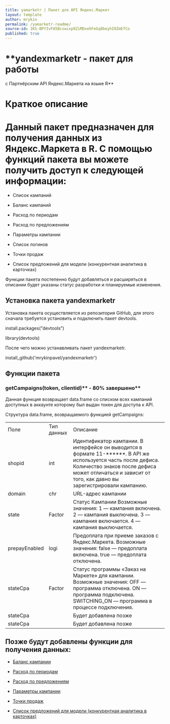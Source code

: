```yaml
---
title: yamarketr | Пакет для API Яндекс.Маркет
layout: template
author: mrykin
permalink: /yamarketr-readme/
source-id: 1KS-BPYIvFA5Bcswixp9ZiMDxehFeGq8beyhIOZmEfCo
published: true
---
```

# **yandexmarketr - пакет для работыс Партнёрским API Яндекс.Маркета на языке R**

# **Краткое описание**

# Данный пакет предназначен для получения данных из Яндекс.Маркета в R. С помощью функций пакета вы можете получить доступ к следующей информации:

* Список кампаний

* Баланс кампаний

* Расход по периодам

* Расход по предложениям

* Параметры кампании

* Список логинов

* Точки продаж

* Список предложений для модели (конкурентная аналитика в карточках)

Функции пакета постепенно будут добавляться и расширяться в описании будет указаны статус разработки и планируемые изменения.

## **Установка пакета yandexmarketr**

Установка пакета осуществляется из репозитория GitHub, для этого сначала требуется установить и подключить пакет devtools.

install.packages("devtools")

library(devtools)

После чего можно устанавливать пакет yandexmarketr.

install_github('mrykinpavel/yandexmarketr')

## **Функции пакета**

### **getCampaigns(token, clientid)**** - 80% завершено**

Данная функция возвращает data.frame со списком всех кампаний доступных в аккаунте которому был выдан токен для доступа к API.

Структура data.frame, возвращаемого функцией getCampaigns:

<table>
  <tr>
    <td>Поле</td>
    <td>Тип данных</td>
    <td>Описание</td>
  </tr>
  <tr>
    <td>shopid</td>
    <td>int</td>
    <td>Идентификатор кампании. В интерфейсе он выводится в формате 11-******. В API же используется часть после дефиса. Количество знаков после дефиса может отличаться и зависит от того, как давно вы зарегистрировали кампанию.</td>
  </tr>
  <tr>
    <td>domain</td>
    <td>chr</td>
    <td>URL-адрес кампании</td>
  </tr>
  <tr>
    <td>state</td>
    <td>Factor</td>
    <td>Статус Кампании
Возможные значения:
1 — кампания включена.2 — кампания выключена.3 — кампания включается.4 — кампания выключается.</td>
  </tr>
  <tr>
    <td>prepayEnabled</td>
    <td>logi</td>
    <td>Предоплата при приеме заказов с Яндекс.Маркета.
Возможные значения:
false — предоплата включена.
true — предоплата отключена.</td>
  </tr>
  <tr>
    <td>stateCpa</td>
    <td>Factor</td>
    <td>Статус программы «Заказ на Маркете» для кампании.
Возможные значения:
OFF — программа отключена.
ON — программа подключена.
SWITCHING_ON — программа в процессе подключения.</td>
  </tr>
  <tr>
    <td>stateCpa</td>
    <td></td>
    <td>Будет добавлена позже</td>
  </tr>
  <tr>
    <td>stateCpa</td>
    <td></td>
    <td>Будет добавлена позже</td>
  </tr>
</table>


## **Позже будут добавлены функции для получения данных:**

* [Баланс кампании](https://tech.yandex.ru/market/partner/doc/dg/reference/get-campaigns-id-balance-docpage/)

* [Расход по периодам](https://tech.yandex.ru/market/partner/doc/dg/reference/get-campaigns-id-stats-main-docpage/)

* [Расход по предложениям](https://tech.yandex.ru/market/partner/doc/dg/reference/get-campaigns-id-stats-offers-docpage/)

* [Параметры кампании](https://tech.yandex.ru/market/partner/doc/dg/reference/get-campaigns-id-settings-docpage/)

* [Точки продаж](https://tech.yandex.ru/market/partner/doc/dg/reference/outlet-methods-docpage/)

* [Список предложений для модели (конкурентная аналитика в карточках)](https://tech.yandex.ru/market/partner/doc/dg/reference/content-methods-docpage/)

